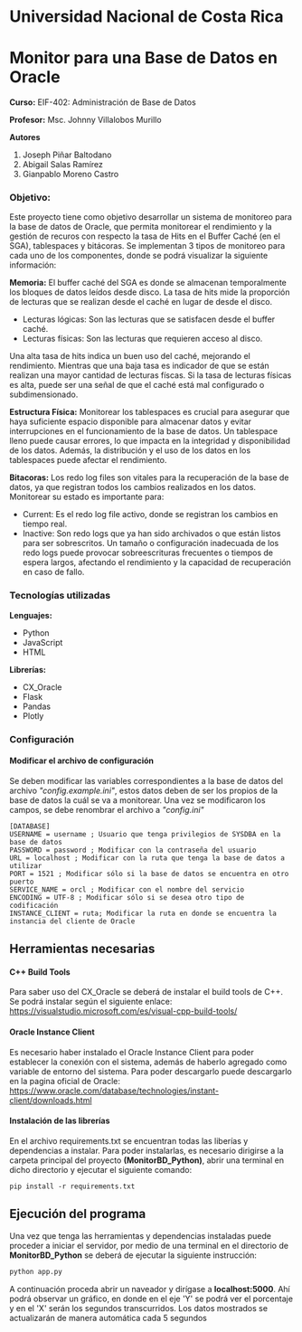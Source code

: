# Universidad Nacional de Costa Rica
# Monitor para una Base de Datos en Oracle
**Curso:** EIF-402: Administración de Base de Datos

**Profesor:** Msc. Johnny Villalobos Murillo

**Autores**
1. Joseph Piñar Baltodano
2. Abigail Salas Ramírez
3. Gianpablo Moreno Castro

### Objetivo:

Este proyecto tiene como objetivo desarrollar un sistema de monitoreo para la base de datos de Oracle, que permita monitorear el rendimiento y la gestión de recuros con respecto la tasa de Hits en el Buffer Caché (en el SGA), tablespaces y bitácoras.
Se implementan 3 tipos de monitoreo para cada uno de los componentes, donde se podrá visualizar la siguiente información:

**Memoria:** El buffer caché del SGA es donde se almacenan temporalmente los bloques de datos leídos desde disco. La tasa de hits mide la proporción de lecturas que se realizan desde el caché en lugar de desde el disco.
- Lecturas lógicas: Son las lecturas que se satisfacen desde el buffer caché.
- Lecturas físicas: Son las lecturas que requieren acceso al disco. 

Una alta tasa de hits indica un buen uso del caché, mejorando el rendimiento. Mientras que una baja tasa es indicador de que se están realizan una mayor cantidad de lecturas físcas.
Si la tasa de lecturas físicas es alta, puede ser una señal de que el caché está mal configurado o subdimensionado.

**Estructura Física:** Monitorear los tablespaces es crucial para asegurar que haya suficiente espacio disponible para almacenar datos y evitar interrupciones en el funcionamiento de la base de datos. Un tablespace lleno puede causar errores, lo que impacta en la integridad y disponibilidad de los datos. Además, la distribución y el uso de los datos en los tablespaces puede afectar el rendimiento.


**Bitacoras:** Los redo log files son vitales para la recuperación de la base de datos, ya que registran todos los cambios realizados en los datos. Monitorear su estado es importante para:
- Current: Es el redo log file activo, donde se registran los cambios en tiempo real.
- Inactive: Son redo logs que ya han sido archivados o que están listos para ser sobrescritos. Un tamaño o configuración inadecuada de los redo logs puede provocar sobreescrituras frecuentes o tiempos de espera largos, afectando el rendimiento y la capacidad de recuperación en caso de fallo.


### Tecnologías utilizadas

**Lenguajes:**
- Python
- JavaScript
- HTML
  
**Librerías:**
- CX_Oracle
- Flask
- Pandas
- Plotly

### Configuración
#### Modificar el archivo de configuración
Se deben modificar las variables correspondientes a la base de datos del archivo *"config.example.ini"*, estos datos deben de ser los propios de la base de datos la cuál se va a monitorear. Una vez se modificaron los campos, se debe renombrar el archivo a *"config.ini"*

```
[DATABASE]
USERNAME = username ; Usuario que tenga privilegios de SYSDBA en la base de datos
PASSWORD = password ; Modificar con la contraseña del usuario
URL = localhost ; Modificar con la ruta que tenga la base de datos a utilizar
PORT = 1521 ; Modificar sólo si la base de datos se encuentra en otro puerto
SERVICE_NAME = orcl ; Modificar con el nombre del servicio
ENCODING = UTF-8 ; Modificar sólo si se desea otro tipo de codificación 
INSTANCE_CLIENT = ruta; Modificar la ruta en donde se encuentra la instancia del cliente de Oracle
```

## Herramientas necesarias
#### C++ Build Tools
Para saber uso del CX_Oracle se deberá de instalar el build tools de C++. Se podrá instalar según el siguiente enlace: https://visualstudio.microsoft.com/es/visual-cpp-build-tools/

#### Oracle Instance Client
Es necesario haber instalado el Oracle Instance Client para poder establecer la conexión con el sistema, además de haberlo agregado como variable de entorno del sistema.
Para poder descargarlo puede descargarlo en la pagina oficial de Oracle: https://www.oracle.com/database/technologies/instant-client/downloads.html


#### Instalación de las librerías
En el archivo requirements.txt se encuentran todas las liberías y dependencias a instalar. Para poder instalarlas, es necesario dirigirse a la carpeta principal del proyecto **(MonitorBD_Python)**, abrir una terminal en dicho directorio y ejecutar el siguiente comando:
```
pip install -r requirements.txt
```

## Ejecución del programa
Una vez que tenga las herramientas y dependencias instaladas puede proceder a iniciar el servidor, por medio de una terminal en el directorio de **MonitorBD_Python** se deberá de ejecutar la siguiente instrucción:
```bash
python app.py
```
A continuación proceda abrir un naveador y dirígase a **localhost:5000**. Ahí podrá observar un gráfico, en donde en el eje 'Y' se podrá ver el porcentaje y en el 'X'  serán los segundos transcurridos. Los datos mostrados se actualizarán de manera automática cada 5 segundos
